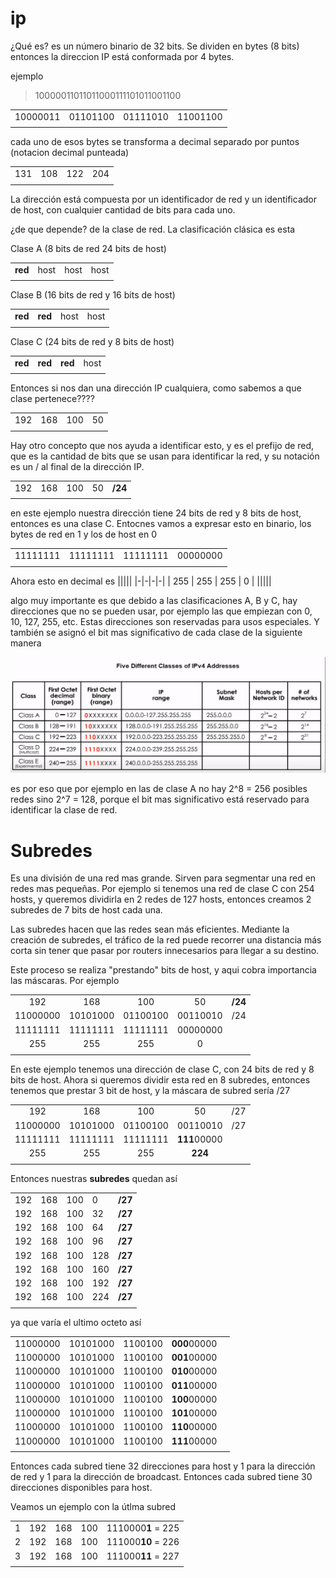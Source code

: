 # ip

¿Qué es? es un número binario de 32 bits. Se dividen en bytes (8 bits)
entonces la direccion IP está conformada por 4 bytes.

ejemplo

> 10000011011011000111101011001100

|||||
|-|-|-|-|
| 10000011 | 01101100 | 01111010 | 11001100 |
|||||

cada uno de esos bytes se transforma a decimal separado por puntos (notacion decimal punteada)

|||||
|-|-|-|-|
| 131 | 108 | 122 | 204 |
|||||

La dirección está compuesta por un identificador de red y un identificador de host, con cualquier cantidad de bits para cada uno.

¿de que depende? de la clase de red. La clasificación clásica es esta

Clase A (8 bits de red 24 bits de host)

|||||
|-|-|-|-|
| **red** | host | host | host |
|||||

Clase B (16 bits de red y 16 bits de host)

|||||
|-|-|-|-|
| **red** | **red** | host | host |
|||||

Clase C (24 bits de red y 8 bits de host)

|||||
|-|-|-|-|
| **red** | **red** | **red** | host |
|||||


Entonces si nos dan una dirección IP cualquiera, como sabemos a que clase pertenece????

|||||
|-|-|-|-|
| 192 | 168 | 100 | 50 |
|||||

Hay otro concepto que nos ayuda a identificar esto, y es el prefijo de red, que es la cantidad de bits que se usan para identificar la red, y su notación es un / al final de la dirección IP.


||||||
|-|-|-|-|-|
| 192 | 168 | 100 | 50 | **/24** |
||||||

en este ejemplo nuestra dirección tiene 24 bits de red y 8 bits de host, entonces es una clase C. Entocnes vamos a expresar esto en binario, los bytes de red en 1 y los de host en 0

|||||
|-|-|-|-|
| 11111111 | 11111111 | 11111111 | 00000000 |
|||||

Ahora esto en decimal es 
|||||
|-|-|-|-|
| 255 | 255 | 255 | 0 |
|||||

algo muy importante es que debido a las clasificaciones A, B y C, hay direcciones que no se pueden usar, por ejemplo las que empiezan con 0, 10, 127, 255, etc. Estas direcciones son reservadas para usos especiales. Y también se asignó el bit mas significativo de cada clase de la siguiente manera

![most_significative_bit](most_significative_bit.png)

es por eso que por ejemplo en las de clase A no hay 2^8 = 256 posibles redes sino 2^7 = 128, porque el bit mas significativo está reservado para identificar la clase de red.

# Subredes

Es una división de una red mas grande. Sirven para segmentar una red en redes mas pequeñas. Por ejemplo si tenemos una red de clase C con 254 hosts, y queremos dividirla en 2 redes de 127 hosts, entonces creamos 2 subredes de 7 bits de host cada una.

Las subredes hacen que las redes sean más eficientes. Mediante la creación de subredes, el tráfico de la red puede recorrer una distancia más corta sin tener que pasar por routers innecesarios para llegar a su destino.

Este proceso se realiza "prestando" bits de host, y aqui cobra importancia las máscaras. Por ejemplo

||||||
|:-:|:-:|:-:|:-:|:-:|
| 192 | 168 | 100 | 50 | **/24** |
| 11000000 | 10101000 | 01100100 | 00110010 | /24 |
| 11111111 | 11111111 | 11111111 | 00000000 | |
| 255 | 255 | 255 | 0 | |
||||||

En este ejemplo tenemos una dirección de clase C, con 24 bits de red y 8 bits de host. Ahora si queremos dividir esta red en 8 subredes, entonces tenemos que prestar 3 bit de host, y la máscara de subred sería /27

||||||
|:-:|:-:|:-:|:-:|:-:|
| 192 | 168 | 100 | 50 | /27 |
| 11000000 | 10101000 | 01100100 | 00110010 | /27 |
| 11111111 | 11111111 | 11111111 | **111**00000 | |
| 255 | 255 | 255 | **224** | |
||||||


Entonces nuestras **subredes** quedan así

||||||
|-|-|-|-|-|
| 192 | 168 | 100 | 0 | **/27** |
| 192 | 168 | 100 | 32 | **/27** |
| 192 | 168 | 100 | 64 | **/27** |
| 192 | 168 | 100 | 96 | **/27** |
| 192 | 168 | 100 | 128 | **/27** |
| 192 | 168 | 100 | 160 | **/27** |
| 192 | 168 | 100 | 192 | **/27** |
| 192 | 168 | 100 | 224 | **/27** |
||||||


ya que varía el ultimo octeto así

||||||
|-|-|-|-|-|
| 11000000 | 10101000 | 1100100 | **000**00000 ||
| 11000000 | 10101000 | 1100100 | **001**00000 ||
| 11000000 | 10101000 | 1100100 | **010**00000 ||
| 11000000 | 10101000 | 1100100 | **011**00000 ||
| 11000000 | 10101000 | 1100100 | **100**00000 ||
| 11000000 | 10101000 | 1100100 | **101**00000 ||
| 11000000 | 10101000 | 1100100 | **110**00000 ||
| 11000000 | 10101000 | 1100100 | **111**00000 ||
||||||


Entonces cada subred tiene 32 direcciones para host y 1 para la dirección de red y 1 para la dirección de broadcast. Entonces cada subred tiene 30 direcciones disponibles para host.

Veamos un ejemplo con la útlma subred

||||||
|-|-|-|-|-|
|1| 192 | 168 | 100 | 1110000**1** = 225 |
|2| 192 | 168 | 100 | 111000**10** = 226 |
|3| 192 | 168 | 100 | 111000**11** = 227 |
||||||